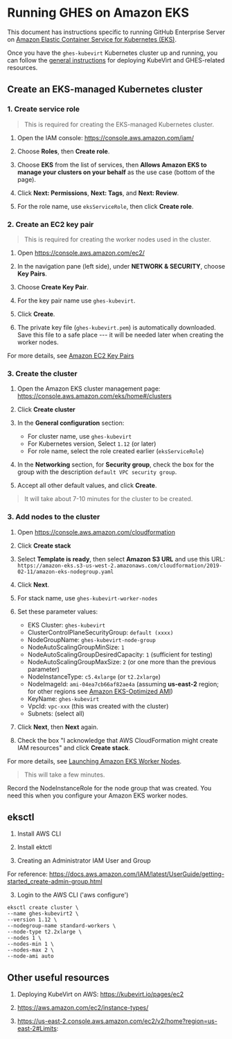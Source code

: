 # Running GHES on Amazon EKS

This document has instructions specific to running GitHub Enterprise Server on [Amazon Elastic Container Service for Kubernetes (EKS)](https://aws.amazon.com/eks/).

Once you have the `ghes-kubevirt` Kubernetes cluster up and running, you can follow the [general instructions](../README.md) for deploying KubeVirt and GHES-related resources.

## Create an EKS-managed Kubernetes cluster

### 1. Create service role

> This is required for creating the EKS-managed Kubernetes cluster.

1. Open the IAM console: https://console.aws.amazon.com/iam/

2. Choose **Roles**, then **Create role**.

3. Choose **EKS** from the list of services, then **Allows Amazon EKS to manage your clusters on your behalf** as the use case (bottom of the page).

4. Click **Next: Permissions**, **Next: Tags**, and **Next: Review**.

4. For the role name, use `eksServiceRole`, then click **Create role**.

### 2. Create an EC2 key pair

> This is required for creating the worker nodes used in the cluster.

1. Open https://console.aws.amazon.com/ec2/

2. In the navigation pane (left side), under **NETWORK & SECURITY**, choose **Key Pairs**.

3. Choose **Create Key Pair**.

4. For the key pair name use `ghes-kubevirt`.

5. Click **Create**.

6. The private key file (`ghes-kubevirt.pem`) is automatically downloaded. Save this file to a safe place --- it will be needed later when creating the worker nodes.

For more details, see [Amazon EC2 Key Pairs](https://docs.aws.amazon.com/AWSEC2/latest/UserGuide/ec2-key-pairs.html#having-ec2-create-your-key-pair)

### 3. Create the cluster

1. Open the Amazon EKS cluster management page: https://console.aws.amazon.com/eks/home#/clusters

2. Click **Create cluster**

3. In the **General configuration** section:
   * For cluster name, use `ghes-kubevirt`
   * For Kubernetes version, Select `1.12` (or later)
   * For role name, select the role created earlier (`eksServiceRole`)

4. In the **Networking** section, for **Security group**, check the box for the group with the description `default VPC security group`.

5. Accept all other default values, and click **Create**.

> It will take about 7-10 minutes for the cluster to be created.

### 3. Add nodes to the cluster

1. Open https://console.aws.amazon.com/cloudformation

2. Click **Create stack**

3. Select **Template is ready**, then select **Amazon S3 URL** and use this URL: `https://amazon-eks.s3-us-west-2.amazonaws.com/cloudformation/2019-02-11/amazon-eks-nodegroup.yaml`

4. Click **Next**.

5. For stack name, use `ghes-kubevirt-worker-nodes`

6. Set these parameter values:
   * EKS Cluster: `ghes-kubevirt`
   * ClusterControlPlaneSecurityGroup: `default (xxxx)`
   * NodeGroupName: `ghes-kubevirt-node-group`
   * NodeAutoScalingGroupMinSize: `1`
   * NodeAutoScalingGroupDesiredCapacity: `1` (sufficient for testing)
   * NodeAutoScalingGroupMaxSize: `2` (or one more than the previous parameter)
   * NodeInstanceType: `c5.4xlarge` (or `t2.2xlarge`)
   * NodeImageId: `ami-04ea7cb66af82ae4a` (assuming **us-east-2** region; for other regions see [Amazon EKS-Optimized AMI](https://docs.aws.amazon.com/eks/latest/userguide/eks-optimized-ami.html))
   * KeyName: `ghes-kubevirt`
   * VpcId: `vpc-xxx` (this was created with the cluster)
   * Subnets: (select all)

7. Click **Next**, then **Next** again.

8. Check the box "I acknowledge that AWS CloudFormation might create IAM resources" and click **Create stack**.

For more details, see [Launching Amazon EKS Worker Nodes](https://docs.aws.amazon.com/eks/latest/userguide/launch-workers.html).

> This will take a few minutes.

Record the NodeInstanceRole for the node group that was created. You need this when you configure your Amazon EKS worker nodes.

## eksctl

1. Install AWS CLI
2. Install ektctl

3. Creating an Administrator IAM User and Group

For reference: https://docs.aws.amazon.com/IAM/latest/UserGuide/getting-started_create-admin-group.html

3. Login to the AWS CLI ('aws configure')

```
eksctl create cluster \
--name ghes-kubevirt2 \
--version 1.12 \
--nodegroup-name standard-workers \
--node-type t2.2xlarge \
--nodes 1 \
--nodes-min 1 \
--nodes-max 2 \
--node-ami auto
```


## Other useful resources

1. Deploying KubeVirt on AWS: https://kubevirt.io/pages/ec2

2. https://aws.amazon.com/ec2/instance-types/

3. https://us-east-2.console.aws.amazon.com/ec2/v2/home?region=us-east-2#Limits:


